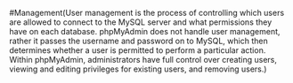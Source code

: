 #Management(User management is the process of controlling which users are allowed to connect to the MySQL server and what permissions they have on each database. 
phpMyAdmin does not handle user management, rather it passes the username and password on to MySQL, 
which then determines whether a user is permitted to perform a particular action. Within phpMyAdmin, 
administrators have full control over creating users, viewing and editing privileges for existing users, and removing users.)



